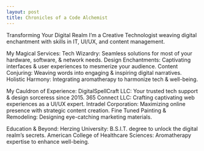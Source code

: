 ```yaml
---
layout: post
title: Chronicles of a Code Alchemist
---
```


Transforming Your Digital Realm 
I’m a Creative Technologist weaving digital enchantment with skills in IT, UI/UX, and content management.

My Magical Services: 
Tech Wizardry: Seamless solutions for most of your hardware, software, & network needs. 
Design Enchantments: Captivating interfaces & user experiences to mesmerize your audience. 
Content Conjuring: Weaving words into engaging & inspiring digital narratives. 
Holistic Harmony: Integrating aromatherapy to harmonize tech & well-being.

My Cauldron of Experience: 
DigitalSpellCraft LLC: Your trusted tech support & design sorceress since 2015. 
365 Connect LLC: Crafting captivating web experiences as a UI/UX expert. 
Intradel Corporation: Maximizing online presence with strategic content creation. 
Fine Tuned Painting & Remodeling: Designing eye-catching marketing materials.

Education & Beyond: 
Herzing University: B.S.I.T. degree to unlock the digital realm’s secrets. 
American College of Healthcare Sciences: Aromatherapy expertise to enhance well-being.

